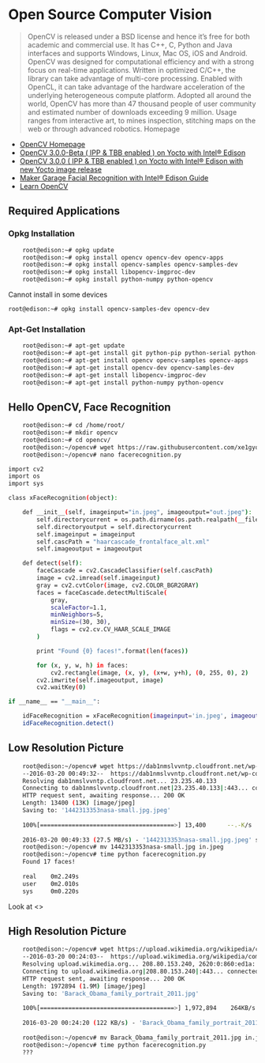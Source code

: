 # Open Source Computer Vision

> OpenCV is released under a BSD license and hence it’s free for both academic and commercial use. It has C++, C, Python and Java interfaces and supports Windows, Linux, Mac OS, iOS and Android. OpenCV was designed for computational efficiency and with a strong focus on real-time applications. Written in optimized C/C++, the library can take advantage of multi-core processing. Enabled with OpenCL, it can take advantage of the hardware acceleration of the underlying heterogeneous compute platform. Adopted all around the world, OpenCV has more than 47 thousand people of user community and estimated number of downloads exceeding 9 million. Usage ranges from interactive art, to mines inspection, stitching maps on the web or through advanced robotics. Homepage

- [OpenCV Homepage](http://opencv.org/)
- [OpenCV 3.0.0-Beta ( IPP & TBB enabled ) on Yocto with Intel® Edison](https://software.intel.com/en-us/articles/opencv-300-beta-ipp-tbb-enabled-on-yocto-with-intel-edison)
- [OpenCV 3.0.0 ( IPP & TBB enabled ) on Yocto with Intel® Edison with new Yocto image release](https://software.intel.com/en-us/articles/opencv-300-ipp-tbb-enabled-on-yocto-with-intel-edison)
- [Maker Garage Facial Recognition with Intel® Edison Guide](https://www-ssl.intel.com/content/www/us/en/do-it-yourself/garage-content/garage-facial-recognition-instructions.html)
- [Learn OpenCV](http://www.learnopencv.com/)

## Required Applications

### Opkg Installation

```sh
    root@edison:~# opkg update
    root@edison:~# opkg install opencv opencv-dev opencv-apps
    root@edison:~# opkg install opencv-samples opencv-samples-dev  
    root@edison:~# opkg install libopencv-imgproc-dev
    root@edison:~# opkg install python-numpy python-opencv
```

Cannot install in some devices

```sh
root@edison:~# opkg install opencv-samples-dev opencv-dev 
```

### Apt-Get Installation

```sh
    root@edison:~# apt-get update
    root@edison:~# apt-get install git python-pip python-serial python-pyparsing
    root@edison:~# apt-get install opencv opencv-samples opencv-apps
    root@edison:~# apt-get install opencv-dev opencv-samples-dev 
    root@edison:~# apt-get install libopencv-imgproc-dev
    root@edison:~# apt-get install python-numpy python-opencv
```

## Hello OpenCV, Face Recognition

```sh
    root@edison:~# cd /home/root/
    root@edison:~# mkdir opencv
    root@edison:~# cd opencv/
    root@edison:~/opencv# wget https://raw.githubusercontent.com/xe1gyq/core/master/configuration/haarcascade_frontalface_alt.xml
    root@edison:~/opencv# nano facerecognition.py
```

```sh
import cv2
import os
import sys

class xFaceRecognition(object):

    def __init__(self, imageinput="in.jpeg", imageoutput="out.jpeg"):
        self.directorycurrent = os.path.dirname(os.path.realpath(__file__))
        self.directoryoutput = self.directorycurrent
        self.imageinput = imageinput
        self.cascPath = "haarcascade_frontalface_alt.xml"
        self.imageoutput = imageoutput

    def detect(self):
        faceCascade = cv2.CascadeClassifier(self.cascPath)
        image = cv2.imread(self.imageinput)
        gray = cv2.cvtColor(image, cv2.COLOR_BGR2GRAY)
        faces = faceCascade.detectMultiScale(
            gray,
            scaleFactor=1.1,
            minNeighbors=5,
            minSize=(30, 30),
            flags = cv2.cv.CV_HAAR_SCALE_IMAGE
        )

        print "Found {0} faces!".format(len(faces))

        for (x, y, w, h) in faces:
            cv2.rectangle(image, (x, y), (x+w, y+h), (0, 255, 0), 2)
        cv2.imwrite(self.imageoutput, image)
        cv2.waitKey(0)

if __name__ == "__main__":

    idFaceRecognition = xFaceRecognition(imageinput='in.jpeg', imageoutput='out.jpeg')
    idFaceRecognition.detect()
```

## Low Resolution Picture

```sh
    root@edison:~/opencv# wget https://dab1nmslvvntp.cloudfront.net/wp-content/uploads/2015/09/1442313353nasa-small.jpg
    --2016-03-20 00:49:32--  https://dab1nmslvvntp.cloudfront.net/wp-content/uploads/2015/09/1442313353nasa-small.jpg
    Resolving dab1nmslvvntp.cloudfront.net... 23.235.40.133
    Connecting to dab1nmslvvntp.cloudfront.net|23.235.40.133|:443... connected.
    HTTP request sent, awaiting response... 200 OK
    Length: 13400 (13K) [image/jpeg]
    Saving to: '1442313353nasa-small.jpg.jpeg'
    
    100%[======================================>] 13,400      --.-K/s   in 0s      
    
    2016-03-20 00:49:33 (27.5 MB/s) - '1442313353nasa-small.jpg.jpeg' saved [13400/13400]
    root@edison:~/opencv# mv 1442313353nasa-small.jpg in.jpeg
    root@edison:~/opencv# time python facerecognition.py                       
    Found 17 faces!
    
    real    0m2.249s
    user    0m2.010s
    sys     0m0.220s
```

Look at <>

## High Resolution Picture

```sh
    root@edison:~/opencv# wget https://upload.wikimedia.org/wikipedia/commons/5/5d/Barack_Obama_family_portrait_2011.jpg
    --2016-03-20 00:24:03--  https://upload.wikimedia.org/wikipedia/commons/5/5d/Barack_Obama_family_portrait_2011.jpg
    Resolving upload.wikimedia.org... 208.80.153.240, 2620:0:860:ed1a::2:b
    Connecting to upload.wikimedia.org|208.80.153.240|:443... connected.
    HTTP request sent, awaiting response... 200 OK
    Length: 1972894 (1.9M) [image/jpeg]
    Saving to: 'Barack_Obama_family_portrait_2011.jpg'
    
    100%[======================================>] 1,972,894    264KB/s   in 16s
    
    2016-03-20 00:24:20 (122 KB/s) - 'Barack_Obama_family_portrait_2011.jpg' saved [1972894/1972894]
    
    root@edison:~/opencv# mv Barack_Obama_family_portrait_2011.jpg in.jpeg
    root@edison:~/opencv# time python facerecognition.py
    ???
```
